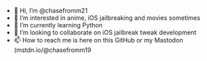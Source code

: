 - 👋 Hi, I’m @chasefromm21
- 👀 I’m interested in anime, iOS jailbreaking and movies sometimes
- 🌱 I’m currently learning Python
- 💞️ I’m looking to collaborate on iOS jailbreak tweak development
- 📫 How to reach me is here on this GitHub or my Mastodon (mstdn.io/@chasefromm19

<!---
chasefromm21/chasefromm21 is a ✨ special ✨ repository because its `README.md` (this file) appears on your GitHub profile.
You can click the Preview link to take a look at your changes.
--->
